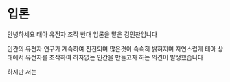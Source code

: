 # 입론 

안녕하세요 태아 유전자 조작 반대 입론을 맡은 김인찬입니다

인간의 유전자 연구가 계속하여 진전되며 많은것이 속속히 밝혀지며  자연스럽게 태아 상태에서 유전자를 조작하여 하자없는 인간을 만들고자 하는 의견이 발생했습니다

하지만 저는 
